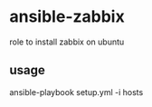 ansible-zabbix
===============================
role to install zabbix on ubuntu

usage
-----
ansible-playbook setup.yml -i hosts
